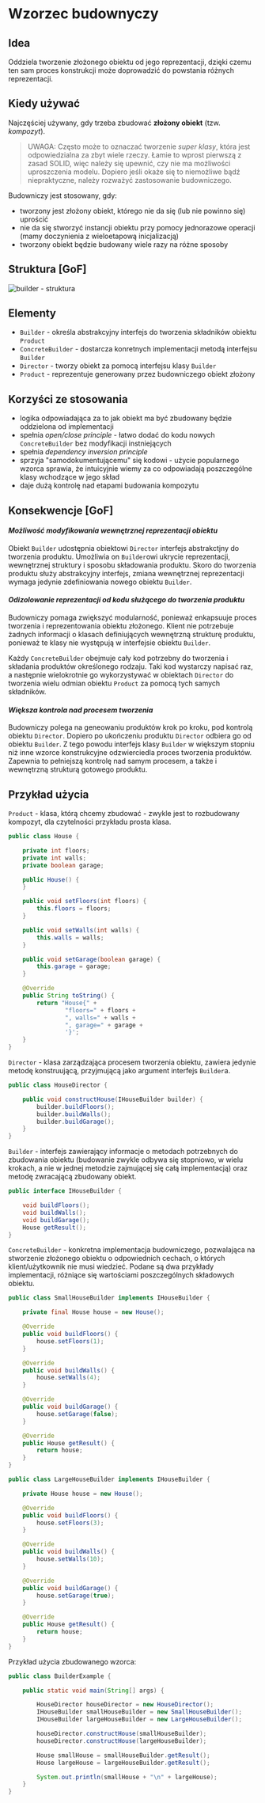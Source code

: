 # Wzorzec budownyczy

## Idea

Oddziela tworzenie złożonego obiektu od jego reprezentacji, dzięki czemu ten sam proces konstrukcji może doprowadzić do powstania różnych reprezentacji.

## Kiedy używać

Najczęściej używany, gdy trzeba zbudować **złożony obiekt** (tzw. *kompozyt*).

> UWAGA: Często może to oznaczać tworzenie *super klasy*, która jest odpowiedzialna za zbyt wiele rzeczy. Łamie to wprost pierwszą z zasad SOLID, więc należy się upewnić, czy nie ma możliwości uproszczenia modelu. Dopiero jeśli okaże się to niemożliwe bądź niepraktyczne, należy rozważyć zastosowanie budowniczego.

Budowniczy jest stosowany, gdy:

- tworzony jest złożony obiekt, którego nie da się (lub nie powinno się) uprościć
- nie da się stworzyć instancji obiektu przy pomocy jednorazowe operacji (mamy doczynienia z wieloetapową inicjalizacją)
- tworzony obiekt będzie budowany wiele razy na różne sposoby

## Struktura [GoF]

![builder - struktura](https://upload.wikimedia.org/wikipedia/commons/thumb/f/f3/Builder_UML_class_diagram.svg/500px-Builder_UML_class_diagram.svg.png)

## Elementy

- `Builder` - określa abstrakcyjny interfejs do tworzenia składników obiektu `Product`
- `ConcreteBuilder` - dostarcza konretnych implementacji metodą interfejsu `Builder`
- `Director` - tworzy obiekt za pomocą interfejsu klasy `Builder`
- `Product` - reprezentuje generowany przez budowniczego obiekt złożony

## Korzyści ze stosowania

- logika odpowiadająca za to jak obiekt ma być zbudowany będzie oddzielona od implementacji
- spełnia *open/close principle* - łatwo dodać do kodu nowych `ConcreteBuilder` bez modyfikacji instniejących
- spełnia *dependency inversion principle*
- sprzyja "samodokumentującemu" się kodowi - użycie popularnego wzorca sprawia, że intuicyjnie wiemy za co odpowiadają poszczególne klasy wchodzące w jego skład
- daje dużą kontrolę nad etapami budowania kompozytu

## Konsekwencje [GoF]

#### *Możliwość modyfikowania wewnętrznej reprezentacji obiektu*

Obiekt `Builder` udostępnia obiektowi `Director` interfejs abstrakctjny do tworzenia produktu. Umożliwia on `Builder`owi ukrycie reprezentacji, wewnętrznej struktury i sposobu składowania produktu. Skoro do tworzenia produktu służy abstrakcyjny interfejs, zmiana wewnętrznej reprezentacji wymaga jedynie zdefiniowania nowego obiektu `Builder`.

#### *Odizolowanie reprezentacji od kodu służącego do tworzenia produktu*

Budowniczy pomaga zwiększyć modularność, ponieważ enkapsuuje proces tworzenia i reprezentowania obiektu złożonego. Klient nie potrzebuje żadnych informacji o klasach definiujących wewnętrzną strukturę produktu, ponieważ te klasy nie występują w interfejsie obiektu `Builder`.

Każdy `ConcreteBuilder` obejmuje cały kod potrzebny do tworzenia i składania produktów określonego rodzaju. Taki kod wystarczy napisać raz, a następnie wielokrotnie go wykorzystywać w obiektach `Director` do tworzenia wielu odmian obiektu `Product` za pomocą tych samych składników.

#### *Większa kontrola nad procesem tworzenia*

Budowniczy polega na geneowaniu produktów krok po kroku, pod kontrolą obiektu `Director`. Dopiero po ukończeniu produktu `Director` odbiera go od obiektu `Builder`. Z tego powodu interfejs klasy `Builder` w większym stopniu niż inne wzorce konstrukcyjne odzwierciedla proces tworzenia produktów. Zapewnia to pełniejszą kontrolę nad samym procesem, a także i wewnętrzną strukturą gotowego produktu.

## Przykład użycia

`Product` - klasa, którą chcemy zbudować - zwykle jest to rozbudowany kompozyt, dla czytelności przykładu prosta klasa.

```java
public class House {

    private int floors;
    private int walls;
    private boolean garage;

    public House() {
    }

    public void setFloors(int floors) {
        this.floors = floors;
    }

    public void setWalls(int walls) {
        this.walls = walls;
    }

    public void setGarage(boolean garage) {
        this.garage = garage;
    }

    @Override
    public String toString() {
        return "House{" +
                "floors=" + floors +
                ", walls=" + walls +
                ", garage=" + garage +
                '}';
    }
}
```

`Director` - klasa zarządzająca procesem tworzenia obiektu, zawiera jedynie metodę konstruującą, przyjmującą jako argument interfejs `Builder`a.

```java
public class HouseDirector {

    public void constructHouse(IHouseBuilder builder) {
        builder.buildFloors();
        builder.buildWalls();
        builder.buildGarage();
    }
}
```

`Builder` - interfejs zawierający informacje o metodach potrzebnych do zbudowania obiektu (budowanie zwykle odbywa się stopniowo, w wielu krokach, a nie w jednej metodzie zajmującej się całą implementacją) oraz metodę zwracającą zbudowany obiekt.

```java
public interface IHouseBuilder {

    void buildFloors();
    void buildWalls();
    void buildGarage();
    House getResult();
}

```

`ConcreteBuilder` - konkretna implementacja budowniczego, pozwalająca na stworzenie złożonego obiektu o odpowiednich cechach, o których klient/użytkownik nie musi wiedzieć. Podane są dwa przykłady implementacji, różniące się wartościami poszczególnych składowych obiektu.

```java
public class SmallHouseBuilder implements IHouseBuilder {

    private final House house = new House();

    @Override
    public void buildFloors() {
        house.setFloors(1);
    }

    @Override
    public void buildWalls() {
        house.setWalls(4);
    }

    @Override
    public void buildGarage() {
        house.setGarage(false);
    }

    @Override
    public House getResult() {
        return house;
    }
}

public class LargeHouseBuilder implements IHouseBuilder {

    private House house = new House();

    @Override
    public void buildFloors() {
        house.setFloors(3);
    }

    @Override
    public void buildWalls() {
        house.setWalls(10);
    }

    @Override
    public void buildGarage() {
        house.setGarage(true);
    }

    @Override
    public House getResult() {
        return house;
    }
}
```

Przykład użycia zbudowanego wzorca:

```java
public class BuilderExample {

    public static void main(String[] args) {

        HouseDirector houseDirector = new HouseDirector();
        IHouseBuilder smallHouseBuilder = new SmallHouseBuilder();
        IHouseBuilder largeHouseBuilder = new LargeHouseBuilder();

        houseDirector.constructHouse(smallHouseBuilder);
        houseDirector.constructHouse(largeHouseBuilder);

        House smallHouse = smallHouseBuilder.getResult();
        House largeHouse = largeHouseBuilder.getResult();

        System.out.println(smallHouse + "\n" + largeHouse);
    }
}
```
